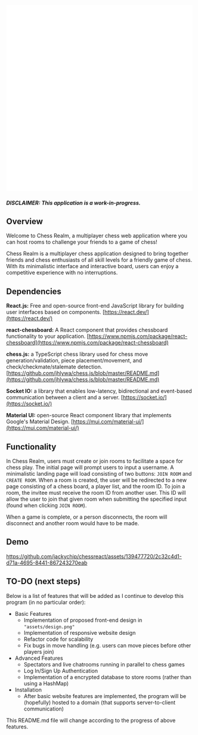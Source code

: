 
![](assets/logo.png)

  

#### *DISCLAIMER: This application is a work-in-progress.*

## Overview
  
Welcome to Chess Realm, a multiplayer chess web application where you can host rooms to challenge your friends to a game of chess!

Chess Realm is a multiplayer chess application designed to bring together friends and chess enthusiasts of all skill levels for a friendly game of chess. With its minimalistic interface and interactive board, users can enjoy a competitive experience with no interruptions.

## Dependencies

**React.js:** Free and open-source front-end JavaScript library for building user interfaces based on components. [https://react.dev/](https://react.dev/)

**react-chessboard:** A React component that provides chessboard functionality to your application.
[https://www.npmjs.com/package/react-chessboard](https://www.npmjs.com/package/react-chessboard)

**chess.js:** a TypeScript chess library used for chess move generation/validation, piece placement/movement, and check/checkmate/stalemate detection.
[https://github.com/jhlywa/chess.js/blob/master/README.md](https://github.com/jhlywa/chess.js/blob/master/README.md)

**Socket IO:** a library that enables low-latency, bidirectional and event-based communication between a client and a server.
[https://socket.io/](https://socket.io/)

**Material UI:** open-source React component library that implements Google's Material Design.
[https://mui.com/material-ui/](https://mui.com/material-ui/)

## Functionality

In Chess Realm, users must create or join rooms to facilitate a space for chess play. The initial page will prompt users to input a username. A minimalistic landing page will load consisting of two buttons: `JOIN ROOM` and `CREATE ROOM`. When a room is created, the user will be redirected to a new page consisting of a chess board, a player list, and the room ID. To join a room, the invitee must receive the room ID from another user. This ID will allow the user to join that given room when submitting the specified input (found when clicking `JOIN ROOM`).

When a game is complete, or a person disconnects, the room will disconnect and another room would have to be made.

## Demo

https://github.com/jackychip/chessreact/assets/139477720/2c32c4d1-d71a-4695-8441-867243270eab

## TO-DO (next steps)

Below is a list of features that will be added as I continue to develop this program (in no particular order):

- Basic Features
	- Implementation of proposed front-end design in `"assets/design.png"`
	- Implementation of responsive website design
	- Refactor code for scalability
	- Fix bugs in move handling (e.g. users can move pieces before other players join)
- Advanced Features
	- Spectators and live chatrooms running in parallel to chess games
	- Log In/Sign Up Authentication
	- Implementation of a encrypted database to store rooms (rather than using a HashMap)
- Installation
	- After basic website features are implemented, the program will be (hopefully) hosted to a domain (that supports server-to-client communication)

This README.md file will change according to the progress of above features.
